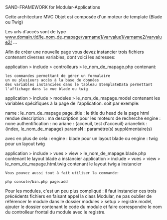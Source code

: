 SAND-FRAMEWORK for Modular-Applications

Cette architecture MVC Objet est composée d'un moteur de template (Blade ou Twig)

Les urls d'accès sont de type www.domain.tld/le_nom_de_mapage/varname1/varvalue1/varname2/varvalue2/ ...

Afin de créer une nouvelle page vous devez instancier trois fichiers contenant diverses variables, dont voici les adresses:

application > include > controlleurs > le_nom_de_mapage.php contenant:

    les commandes permettant de gérer un formulaire
    un ou plusieurs accès à la base de données
    des variables instanciées dans le tableau $templateData permettant l'affichage dans la vue blade ou twig

application > include > modeles > le_nom_de_mapage.model contenant les variables spécifiques à la page de l'application. soit par exemple:

name : le_nom_de_mapage
page_title : le title du head de la page html rendue
description : ma description pour les moteurs de recherche
engine : none
authentification : no
ariane : {acceuil, test d'acceuil}
arianelink : {index, le_nom_de_mapage}
paramsN : paramètre(s) supplémentaire(s)

avec en plus de cela : engine : blade pour un layout blade ou engine : twig pour un layout twig

application > include > vues > view > le_nom_de_mapage.blade.php contenant le layout blade a instancier application > include > vues > view > le_nom_de_mapage.html.twig contenant le layout twig a instancier

    Vous pouvez aussi tout à fait utiliser la commande:

    php console/bin.php page:add

Pour les modules, c'est un peu plus compliqué : il faut instancier ces trois précédents fichiers en faisant appel la class Modular, ne pas oublier de référencer le module dans le dossier modules > setup > registre.model, ajouter le dossier contenant le code du module et faire correspondre le nom du controlleur frontal du module avec le registre.
